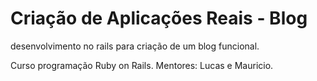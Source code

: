 # Criação de Aplicações Reais - Blog

desenvolvimento no rails para criação de um blog funcional.

Curso programação Ruby on Rails.
Mentores: Lucas e Mauricio.
